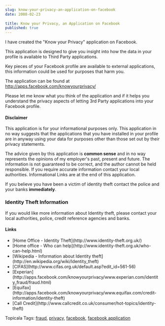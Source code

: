 ```yaml
---
slug: know-your-privacy-an-application-on-facebook
date: 2008-02-23
 
title: Know your Privacy, an Application on Facebook
published: true
---
```

<p>I have created the "Know your Privacy" application on Facebook.</p> <p>This application is designed to give you insight into how the data in your profile is available to Third Party applications. </p><p>Key pieces of your Facebook profile are available to external applications, this information could be used for purposes that harm you. </p><p>The application can be found at <a href="http://apps.facebook.com/knowyourprivacy/" title="http://apps.facebook.com/knowyourprivacy/">http://apps.facebook.com/knowyourprivacy/</a> </p><p>Please let me know what you think of the application and if it helps you understand the privacy aspects of letting 3rd Party applications into your Facebook profile. </p><h4>Disclaimer</h4> <p>This application is for your informational purposes only. This application in no way suggests that the applications that you have installed in your profile are in anyway using your data for purposes other than those set out by their privacy statements. </p><p>The advice given by this application is <b>common sense</b> and in no way represents the opinions of my employer's past, present and future. The information is not guaranteed to be correct, and the author cannot be held responsible. If you require accurate information contact your local authorities. Informational Links are at the end of this application. </p><p>If you believe you have been a victim of identity theft contact the police and your banks <b>immediately</b>. </p><h3>Identity Theft Information</h3> <p>If you would like more information about Identity theft, please contact your local authorities, police, credit reference agencies and banks. </p><h4>Links</h4> <ul> <li>
[Home Office - Identity Theft](http://www.identity-theft.org.uk/) </li>
<li>
[Home office - Who can help](http://www.identity-theft.org.uk/who-can-help.html) </li>
<li>
[Wikipedia - Information about Identity theft](http://en.wikipedia.org/wiki/Identity_theft) </li>
<li>
[CIFAS](http://www.cifas.org.uk/default.asp?edit_id=561-56) </li>
<li>
[Experian](http://apps.facebook.com/knowyourprivacy/www.experian.com/identity_fraud/fraud.html) </li>
<li>
[Equifax](http://apps.facebook.com/knowyourprivacy/www.equifax.com/credit-information/identity-theft) </li>
<li>[Call Credit](http://www.callcredit.co.uk/consumer/hot-topics/identity-theft)</li>
</ul> <div class="wlWriterSmartContent" style="padding-right: 0px; display: inline; padding-left: 0px; padding-bottom: 0px; margin: 0px; padding-top: 0px;">Topicala Tags: <a href="http://www.topicala.com/tag/fraud" rel="tag">fraud</a>, <a href="http://www.topicala.com/tag/privacy" rel="tag">privacy</a>, <a href="http://www.topicala.com/tag/facebook" rel="tag">facebook</a>, <a href="http://www.topicala.com/tag/facebook%20application" rel="tag">facebook application</a>
</div>  

